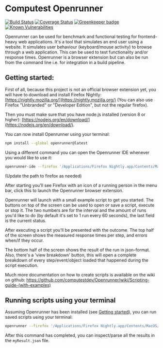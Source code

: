# Computest Openrunner
[![Build Status](https://travis-ci.org/computestdev/Openrunner.svg?branch=master)](https://travis-ci.org/computestdev/Openrunner) [![Coverage Status](https://coveralls.io/repos/github/computestdev/Openrunner/badge.svg?branch=master)](https://coveralls.io/github/computestdev/Openrunner?branch=master) [![Greenkeeper badge](https://badges.greenkeeper.io/computestdev/Openrunner.svg)](https://greenkeeper.io/) [![Known Vulnerabilities](https://snyk.io/test/github/computestdev/Openrunner/badge.svg)](https://snyk.io/test/github/computestdev/Openrunner)



Openrunner can be used for benchmark and functional testing for frontend-heavy web applications. It's a tool that simulates an end user using a website. It simulates user behaviour (keyboard/mouse activity) to browse through a web application. This can be used to test functionality and/or response times. Openrunner is a browser extension but can also be run from the command line i.e. for integration in a build pipeline.

## Getting started:

First of all, because this project is not an official browser extension yet, you will have to download and install Firefox Nightly: [https://nightly.mozilla.org/](https://nightly.mozilla.org/) (You can also use Firefox "Unbranded" or "Developer Edition", but not the regular firefox).

Then you must make sure that you have node.js installed (version 8 or higher): [https://nodejs.org/en/download/](https://nodejs.org/en/download/).

You can now install Openrunner using your terminal:

```bash
npm install --global openrunner@latest
```

Using a different command you can open the Openrunner IDE whenever you would like to use it:

```bash
openrunner-ide --firefox '/Applications/Firefox Nightly.app/Contents/MacOS/firefox'
```
(Update the path to firefox as needed)

After starting you'll see Firefox with an icon of a running person in the menu bar, click this to launch the Openrunner browser extension.

Openrunner will launch with a small example script to get you started. The buttons on top of the screen can be used to open or save a script, execute or stop it. The two numbers are for the interval and the amount of runs you'd like to do (by default it's set to 1 run every 60 seconds), the last field is the current status.

After executing a script you'll be presented with the outcome. The top half of the screen shows the measured response times per step, and errors when/if they occur.

The bottom half of the screen shows the result of the run in json-format. Also, there's a 'view breakdown' button, this will open a complete breakdown of every step/event/object loaded that happened during the script execution.

Much more documentation on how to create scripts is available on the wiki on github: https://github.com/computestdev/Openrunner/wiki/Scripting-guide-(with-examples)

## Running scripts using your terminal
Assuming Openrunner has been installed (see [Getting started](#getting-started)), you can run saved scripts using your terminal:

```bash
openrunner --firefox '/Applications/Firefox Nightly.app/Contents/MacOS/firefox' --script myScript.js --result myResult.json --headless
``` 

After this command has completed, you can inspect/parse all the results in the `myResult.json` file.
